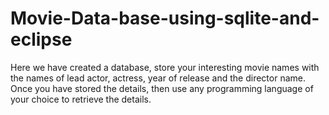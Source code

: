 # Movie-Data-base-using-sqlite-and-eclipse

Here we have created a database, store your interesting movie names with the names of lead actor, actress, year of release and the director name. Once you have stored the details, then use any programming language of your choice to retrieve the details.

